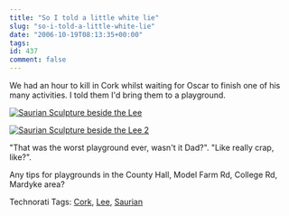 ```yaml
---
title: "So I told a little white lie"
slug: "so-i-told-a-little-white-lie"
date: "2006-10-19T08:13:35+00:00"
tags:
id: 437
comment: false
---
```


We had an hour to kill in Cork whilst waiting for Oscar to finish one of his many activities. I told them I'd bring them to a playground.

[![Saurian Sculpture beside the Lee](http://static.flickr.com/122/273716000_f52a92ea1c_m.jpg)](http://www.flickr.com/photos/bandon1/273716000/ "Photo Sharing")

[![Saurian Sculpture beside the Lee 2](http://static.flickr.com/97/273715882_1e434f4c3c_m.jpg)](http://www.flickr.com/photos/bandon1/273715882/ "Photo Sharing")

"That was the worst playground ever, wasn't it Dad?". "Like really crap, like?".

Any tips for playgrounds in the County Hall, Model Farm Rd, College Rd, Mardyke area?

<span class="technoratitag">Technorati Tags: [Cork](http://www.technorati.com/tags/Cork), [Lee](http://www.technorati.com/tags/Lee), [Saurian](http://www.technorati.com/tags/Saurian)</span>
